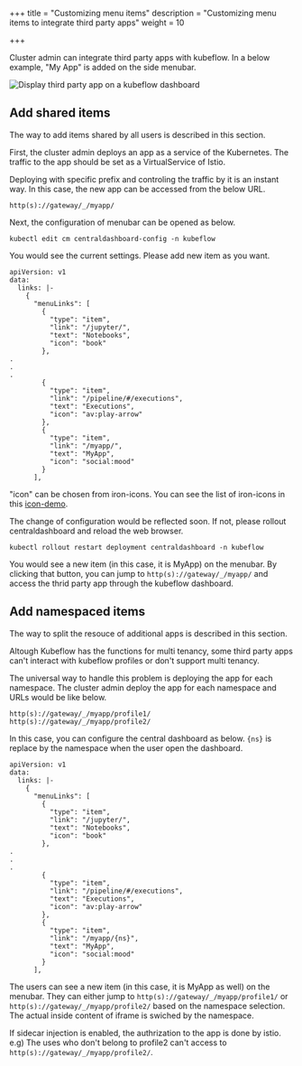 +++
title = "Customizing menu items"
description = "Customizing menu items to integrate third party apps"
weight = 10
                    
+++

Cluster admin can integrate third party apps with kubeflow.
In a below example, "My App" is added on the side menubar.

<img src="/docs/images/customize-menu-add-app.png" 
  alt="Display third party app on a kubeflow dashboard"
  class="mt-3 mb-3 border border-info rounded">

## Add shared items
The way to add items shared by all users is described in this section.

First, the cluster admin deploys an app as a service of the Kubernetes.
The traffic to the app should be set as a VirtualService of Istio.

Deploying with specific prefix and controling the traffic by it is an instant way.
In this case, the new app can be accessed from the below URL.
```
http(s)://gateway/_/myapp/
```

Next, the configuration of menubar can be opened as below.

```shell
kubectl edit cm centraldashboard-config -n kubeflow
```

You would see the current settings. Please add new item as you want.
```
apiVersion: v1
data:
  links: |-
    {
      "menuLinks": [
        {
          "type": "item",
          "link": "/jupyter/",
          "text": "Notebooks",
          "icon": "book"
        },
.
.
.
        {
          "type": "item",
          "link": "/pipeline/#/executions",
          "text": "Executions",
          "icon": "av:play-arrow"
        },
        {
          "type": "item",
          "link": "/myapp/",
          "text": "MyApp",
          "icon": "social:mood"
        }
      ],
```

"icon" can be chosen from iron-icons.
You can see the list of iron-icons in this [icon-demo](http://kevingleason.me/Polymer-Todo/bower_components/iron-icons/demo/index.html).

The change of configuration would be reflected soon.
If not, please rollout centraldashboard and reload the web browser.

```shell
kubectl rollout restart deployment centraldashboard -n kubeflow
```

You would see a new item (in this case, it is MyApp) on the menubar.
By clicking that button, you can jump to `http(s)://gateway/_/myapp/` and access the thrid party app through the kubeflow dashboard.

## Add namespaced items
The way to split the resouce of additional apps is described in this section.

Altough Kubeflow has the functions for multi tenancy, some third party apps can't interact with kubeflow profiles or don't support multi tenancy.

The universal way to handle this problem is deploying the app for each namespace.
The cluster admin deploy the app for each namespace and URLs would be like below.
```
http(s)://gateway/_/myapp/profile1/
http(s)://gateway/_/myapp/profile2/
```

In this case, you can configure the central dashboard as below.
`{ns}` is replace by the namespace when the user open the dashboard.

```
apiVersion: v1
data:
  links: |-
    {
      "menuLinks": [
        {
          "type": "item",
          "link": "/jupyter/",
          "text": "Notebooks",
          "icon": "book"
        },
.
.
.
        {
          "type": "item",
          "link": "/pipeline/#/executions",
          "text": "Executions",
          "icon": "av:play-arrow"
        },
        {
          "type": "item",
          "link": "/myapp/{ns}",
          "text": "MyApp",
          "icon": "social:mood"
        }
      ],
```

The users can see a new item (in this case, it is MyApp as well) on the menubar.
They can either jump to `http(s)://gateway/_/myapp/profile1/` or `http(s)://gateway/_/myapp/profile2/` based on the namespace selection.
The actual inside content of iframe is swiched by the namespace. 

If sidecar injection is enabled, the authrization to the app is done by istio.
e.g) The uses who don't belong to profile2 can't access to `http(s)://gateway/_/myapp/profile2/`.
